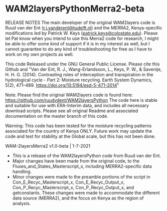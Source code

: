 # WAM2layersPythonMerra2-beta

RELEASE NOTES
The main developer of the original WAM2layers code is Ruud van der Ent (r.j.vanderent@tudelft.nl) and the MERRA2, Kenya-specific modifications led by Patrick W. Keys (patrick.keys@colostate.edu). Please let Pat know when you intend to use this Merra2 code for research, I might be able to offer some kind of support if it is in my interest as well, but I cannot guarantee to do any kind of troubleshooting for free as I have to work on my own projects as well.

This code Released under the GNU General Public License. Please cite this Github and 
"Van der Ent, R. J., Wang-Erlandsson, L., Keys, P. W., & Savenije, H. H. G. (2014). 
Contrasting roles of interception and transpiration in the hydrological cycle - Part 2: Moisture recycling. 
Earth System Dynamics, 5(2), 471–489. https://doi.org/10.5194/esd-5-471-2014"

Note:
Please find the original WAM2layers code is found here: https://github.com/ruudvdent/WAM2layersPython
The code here is stable and suitable for use with ERA-Interim data, and includes all necessary download scripts. 
Please see all original Readme and associated documentation on the master branch of this code.

Warning:
This code has been tested for the moisture recycling patterns associated for the country of Kenya ONLY. 
Future work may update the code and test for stability at the Global scale, but this has not been done. 

WAM-2layersMerra2 v1.0-beta | 1-7-2021
- This is a release of the WAM2layersPython code from Ruud van der Ent.
- Major changes have been made from the original code, to the Fluxes_and_States_Masterscript_x, including MERRA2-specific data handling.
- Minor changes were made to the preamble portions of the script in Con_E_Recyc_Masterscript_x, Con_E_Recyc_Output_x, Con_P_Recyc_Masterscript_x, Con_P_Recyc_Output_x, and getconstants. These changes were made to accommodate the different data source (MERRA2), and the focus on Kenya as the region of analysis.


